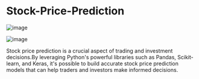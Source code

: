 # Stock-Price-Prediction
![image](https://github.com/user-attachments/assets/e5c20542-0fb7-4e2b-8861-83997c62f23c)

![image](https://github.com/user-attachments/assets/097a7691-8e03-4285-b7c3-bf85da512e25)


Stock price prediction is a crucial aspect of trading and investment decisions.By leveraging Python's powerful libraries such as Pandas, Scikit-learn, and Keras, it's possible to build accurate stock price prediction models that can help traders and investors make informed decisions.

